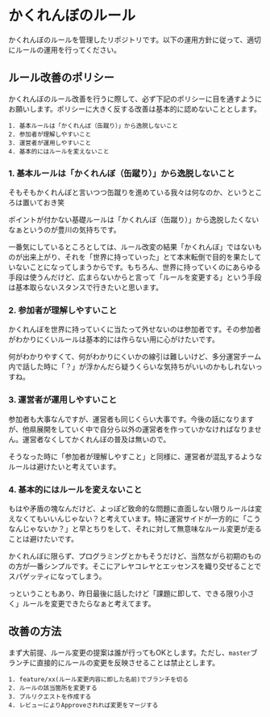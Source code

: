 # かくれんぼのルール

かくれんぼのルールを管理したリポジトリです。以下の運用方針に従って、適切にルールの運用を行ってください。

## ルール改善のポリシー

かくれんぼのルール改善を行うに際して、必ず下記のポリシーに目を通すようにお願いします。ポリシーに大きく反する改善は基本的に認めないこととします。

```
1. 基本ルールは「かくれんぼ（缶蹴り）」から逸脱しないこと
2. 参加者が理解しやすいこと
3. 運営者が運用しやすいこと
4. 基本的にはルールを変えないこと
```

### 1. 基本ルールは「かくれんぼ（缶蹴り）」から逸脱しないこと

そもそもかくれんぼと言いつつ缶蹴りを進めている我々は何なのか、というところは置いておき笑

ポイントが付かない基礎ルールは「かくれんぼ（缶蹴り）」から逸脱したくないなぁというのが豊川の気持ちです。

一番気にしているところとしては、ルール改変の結果「かくれんぼ」ではないものが出来上がり、それを「世界に持っていった」とて本末転倒で目的を果たしていないことになってしまうからです。もちろん、世界に持っていくのにあらゆる手段は使うんだけど、広まらないからと言って「ルールを変更する」という手段は基本取らないスタンスで行きたいと思います。

### 2. 参加者が理解しやすいこと

かくれんぼを世界に持っていくに当たって外せないのは参加者です。その参加者がわかりにくいルールは基本的には作らない用に心がけたいです。

何がわかりやすくて、何がわかりにくいかの線引は難しいけど、多分運営チーム内で話した時に「？」が浮かんだら疑うくらいな気持ちがいいのかもしれないっすね。

### 3. 運営者が運用しやすいこと

参加者も大事なんですが、運営者も同じくらい大事です。今後の話になりますが、他県展開をしていく中で自分ら以外の運営者を作っていかなければなりません。運営者なくしてかくれんぼの普及は無いので。

そうなった時に「参加者が理解しやすこと」と同様に、運営者が混乱するようなルールは避けたいと考えています。

### 4. 基本的にはルールを変えないこと

もはや矛盾の塊なんだけど、よっぽど致命的な問題に直面しない限りルールは変えなくてもいいんじゃない？と考えています。特に運営サイドが一方的に「こうなんじゃないか？」と早とちりをして、それに対して無意味なルール変更が走ることは避けたいです。

かくれんぼに限らず、プログラミングとかもそうだけど、当然ながら初期のものの方が一番シンプルです。そこにアレヤコレヤとエッセンスを織り交ぜることでスパゲッティになってしまう。

っということもあり、昨日最後に話したけど「課題に即して、できる限り小さく」ルールを変更できたらなぁと考えてます。

## 改善の方法

まず大前提、ルール変更の提案は誰が行ってもOKとします。ただし、`master`ブランチに直接的にルールの変更を反映させることは禁止とします。

```
1. feature/xx(ルール変更内容に即した名前)でブランチを切る
2. ルールの該当箇所を変更する
3. プルリクエストを作成する
4. レビューによりApproveされれば変更をマージする
```
